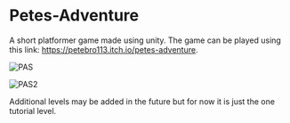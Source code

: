 # Petes-Adventure
 
A short platformer game made using unity. The game can be played using this link: https://petebro113.itch.io/petes-adventure.

![PAS](https://github.com/user-attachments/assets/94016cc1-c82b-4af1-87e9-0c7ed817daf8)

![PAS2](https://github.com/user-attachments/assets/4dffb6b5-dde0-4fee-8c93-90627fb1acf3)

Additional levels may be added in the future but for now it is just the one tutorial level.
